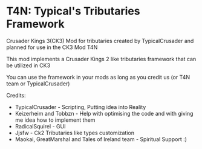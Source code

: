 # T4N: Typical's Tributaries Framework

Crusader Kings 3(CK3) Mod for tributaries created by TypicalCrusader and planned for use in the CK3 Mod T4N

This mod implements a Crusader Kings 2 like tributaries framework that can be utilized in CK3

You can use the framework in your mods as long as you credit us (or T4N team or TypicalCrusader)

Credits:
  * TypicalCrusader - Scripting, Putting idea into Reality
  * Keizerheim and Tobbzn - Help with optimising the code and with giving me idea how to implement them
  * RadicalSquirel - GUI
  * Jjsfw - Ck2 Tributaries like types customization
  * Maokai, GreatMarshal and Tales of Ireland team - Spiritual Support :)
